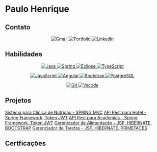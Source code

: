 
# Paulo Henrique 


## Contato
<p align="center">
  <a href="mailto:paulohsantos281096@gmail.com">
    <img src="https://img.shields.io/badge/Gmail-333333?style=for-the-badge&logo=gmail&logoColor=red" alt="Gmail">
  </a>
  <a href="https://paulohenriquejavaweb.com.br">
    <img src="https://img.shields.io/badge/Portfolio-FF5722?style=for-the-badge&logo=todoist&logoColor=white" alt="Portfolio">
  </a>
  <a href="https://www.linkedin.com/in/SEUUSERNAME/">
    <img src="https://img.shields.io/badge/LinkedIn-0077B5?style=for-the-badge&logo=linkedin&logoColor=white" alt="LinkedIn">
  </a>
</p>



## Habilidades
<p align="center">
  <a href="https://www.java.com/">
    <img src="https://img.shields.io/badge/java-%23ED8B00.svg?style=for-the-badge&logo=openjdk&logoColor=white" alt="Java">
  </a>
  <a href="https://spring.io/">
    <img src="https://img.shields.io/badge/spring-%236DB33F.svg?style=for-the-badge&logo=spring&logoColor=white" alt="Spring">
  </a>
  <a href="https://www.eclipse.org/">
    <img src="https://img.shields.io/badge/Eclipse-FE7A16.svg?style=for-the-badge&logo=Eclipse&logoColor=white" alt="Eclipse">
  </a>
  <a href="https://www.typescriptlang.org/">
    <img src="https://img.shields.io/badge/TypeScript-007ACC?style=for-the-badge&logo=typescript&logoColor=white" alt="TypeScript">
  </a>
</p>

<p align="center">
  <a href="https://developer.mozilla.org/en-US/docs/Web/JavaScript">
    <img src="https://img.shields.io/badge/JavaScript-F7DF1E?style=for-the-badge&logo=javascript&logoColor=black" alt="JavaScript">
  </a>
  <a href="https://angular.io/">
    <img src="https://img.shields.io/badge/Angular-DD0031?style=for-the-badge&logo=angular&logoColor=white" alt="Angular">
  </a>
  <a href="https://getbootstrap.com/">
    <img src="https://img.shields.io/badge/-boostrap-0D1117?style=for-the-badge&logo=bootstrap&labelColor=0D1117" alt="Bootstrap">
  </a>
  <a href="https://www.postgresql.org/">
    <img src="https://img.shields.io/badge/PostgreSQL-000?style=for-the-badge&logo=postgresql" alt="PostgreSQL">
  </a>
</p>

<p align="center">
  <a href="https://git-scm.com/">
    <img src="https://img.shields.io/badge/GIT-E44C30?style=for-the-badge&logo=git&logoColor=white" alt="Git">
  </a>
  <a href="https://code.visualstudio.com/">
    <img src="https://img.shields.io/badge/Vscode-007ACC?style=for-the-badge&logo=visual-studio-code&logoColor=white" alt="Vscode">
  </a>
</p>


## Projetos
[Sistema para Clinica de Nutrição - SPRING MVC](https://github.com/paulohenr96/sistemaClinicaNutricao)
[API Rest para Hotel -  Spring Framework, Token JWT](https://github.com/paulohenr96/api_reservas_hotel)
[API Rest para Academias - Spring Framework, Token JWT](https://github.com/paulohenr96/api-academia)
[Gerenciador de Alimentação - JSP, HIBERNATE, BOOTSTRAP](https://github.com/paulohenr96/ProjetoAlimentos)
[Gerenciador de Tarefas - JSF, HIBERNATE, PRIMEFACES](https://github.com/paulohenr96/gerenciador-tarefas)


## Certficações

